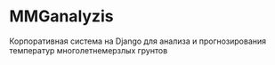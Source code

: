 # MMGanalyzis
Корпоративная система на Django для анализа и прогнозирования температур многолетнемерзлых грунтов
